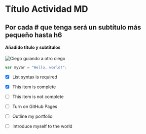 # Título Actividad MD
## Por cada # que tenga será un subtítulo más pequeño hasta h6
#### Añadido título y subtítulos

![Ciego  guiando a otro ciego](https://cruciformstuff.com/wp-content/uploads/2021/05/blind-leading.jpg?w=1000) 

``` javascript
var myVar = "Hello, world!";
```
- [x] List syntax is required
- [x] This item is complete
- [ ] This item is not complete

- [ ] Turn on GitHub Pages
- [ ] Outline my portfolio
- [ ] Introduce myself to the world
